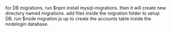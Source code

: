 for DB migrations,
run $npm install mysql-migrations.
then it will create new directory named migrations.
add files inside the migration folder to setup DB.
run $node migration.js up to create the accounts table inside the nodelogin database.
